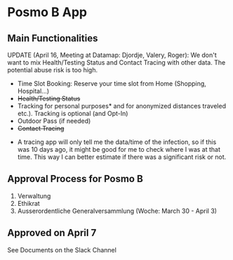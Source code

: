 # Posmo B App

## Main Functionalities

UPDATE (April 16, Meeting at Datamap: Djordje, Valery, Roger):
We don't want to mix Health/Testing Status and Contact Tracing with other data. 
The potential abuse risk is too high.        
        
- Time Slot Booking: Reserve your time slot from Home (Shopping, Hospital...)
- <strike>Health/Testing Status</strike>
- Tracking for personal purposes* and for anonymized distances traveled etc.). Tracking is optional (and Opt-In)
- Outdoor Pass (if needed)
- <strike>Contact Tracing</strike>

* A tracing app will only tell me the data/time of the infection, so if this was 10 days ago, it might be good for me to check where I was at that time. This way I can better estimate if there was a significant risk or not.  


## Approval Process for Posmo B 
1. Verwaltung
2. Ethikrat
3. Ausserordentliche Generalversammlung (Woche: March 30 - April 3)

## Approved on April 7
See Documents on the Slack Channel


